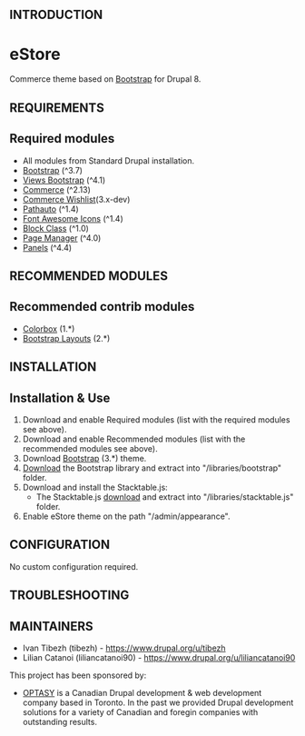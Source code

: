 INTRODUCTION
------------

# eStore
Commerce theme based on [Bootstrap](https://www.drupal.org/project/bootstrap)
for Drupal 8.

REQUIREMENTS
------------
## Required modules
- All modules from Standard Drupal installation.
- [Bootstrap](https://www.drupal.org/project/bootstrap) (^3.7)
- [Views Bootstrap](https://www.drupal.org/project/views_bootstrap) (^4.1)
- [Commerce](https://www.drupal.org/project/commerce) (^2.13)
- [Commerce Wishlist](https://www.drupal.org/project/commerce_wishlist)(3.x-dev)
- [Pathauto](https://www.drupal.org/project/pathauto) (^1.4)
- [Font Awesome Icons](https://www.drupal.org/project/fontawesome) (^1.4)
- [Block Class](https://www.drupal.org/project/block_class) (^1.0)
- [Page Manager](https://www.drupal.org/project/page_manager) (^4.0)
- [Panels](https://www.drupal.org/project/panels) (^4.4)

RECOMMENDED MODULES
-------------------
## Recommended contrib modules
- [Colorbox](https://www.drupal.org/project/colorbox) (1.*)
- [Bootstrap Layouts](https://www.drupal.org/project/bootstrap_layouts) (2.*)


INSTALLATION
------------
## Installation & Use
1. Download and enable Required modules (list with the required modules
see above).
2. Download and enable Recommended modules (list with the recommended
modules see above).
3. Download [Bootstrap](https://www.drupal.org/project/bootstrap) (3.*) theme.
4. [Download](https://github.com/twbs/bootstrap/releases/download/v3.3.7/bootstrap-3.3.7-dist.zip)
the Bootstrap library and extract into "/libraries/bootstrap" folder.
5. Download and install the Stacktable.js:
    - The Stacktable.js
    [download](https://github.com/johnpolacek/stacktable.js/zipball/master/)
    and extract into "/libraries/stacktable.js" folder.
6. Enable eStore theme on the path "/admin/appearance".

CONFIGURATION
-------------

No custom configuration required.

TROUBLESHOOTING
---------------



MAINTAINERS
-----------
  * Ivan Tibezh (tibezh) - https://www.drupal.org/u/tibezh
  * Lilian Catanoi (liliancatanoi90) - https://www.drupal.org/u/liliancatanoi90

This project has been sponsored by:
 * [OPTASY](https://www.optasy.com) is a Canadian Drupal development & web
  development company based in Toronto. In the past we provided Drupal
  development solutions for a variety of Canadian and foregin companies with
  outstanding results.
